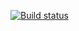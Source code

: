 [![Build status](https://ci.appveyor.com/api/projects/status/trcl9c5o79ak16ag?svg=true)](https://ci.appveyor.com/project/swesda/cardorder)
